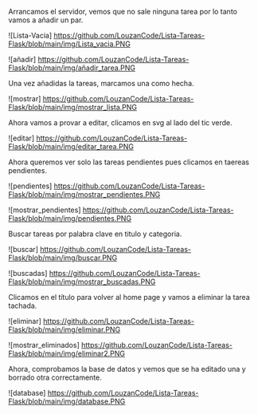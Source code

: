 Arrancamos el servidor, vemos que no sale ninguna tarea por lo tanto vamos a añadir un par.


![Lista-Vacia]
https://github.com/LouzanCode/Lista-Tareas-Flask/blob/main/img/Lista_vacia.PNG

![añadir] 
https://github.com/LouzanCode/Lista-Tareas-Flask/blob/main/img/añadir_tarea.PNG


Una vez añadidas la tareas, marcamos una como hecha.

![mostrar] 
https://github.com/LouzanCode/Lista-Tareas-Flask/blob/main/img/mostrar_lista.PNG


Ahora vamos a provar  a editar, clicamos en svg al lado del tic verde.


![editar] 
https://github.com/LouzanCode/Lista-Tareas-Flask/blob/main/img/editar_tarea.PNG


Ahora queremos ver solo las tareas pendientes pues clicamos en taereas pendientes.


![pendientes] 
https://github.com/LouzanCode/Lista-Tareas-Flask/blob/main/img/mostrar_pendientes.PNG


![mostrar_pendientes] 
https://github.com/LouzanCode/Lista-Tareas-Flask/blob/main/img/pendientes.PNG


Buscar tareas por palabra clave en titulo y categoria.

![buscar] 
https://github.com/LouzanCode/Lista-Tareas-Flask/blob/main/img/buscar.PNG



![buscadas] 
https://github.com/LouzanCode/Lista-Tareas-Flask/blob/main/img/mostrar_buscadas.PNG


Clicamos en el título para volver al home page y vamos a eliminar la tarea tachada.


![eliminar] 
https://github.com/LouzanCode/Lista-Tareas-Flask/blob/main/img/eliminar.PNG



![mostrar_eliminados] 
https://github.com/LouzanCode/Lista-Tareas-Flask/blob/main/img/eliminar2.PNG


Ahora, comprobamos la base de datos y vemos que se ha editado una y borrado otra correctamente.


![database] 
https://github.com/LouzanCode/Lista-Tareas-Flask/blob/main/img/database.PNG


